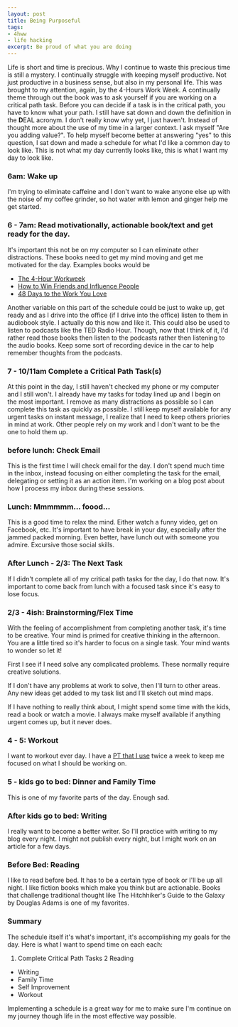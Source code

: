 ```yaml
---
layout: post
title: Being Purposeful
tags:
- 4hww
- life hacking
excerpt: Be proud of what you are doing
---
```


Life is short and time is precious.  Why I continue to waste this precious time is still a mystery.  I continually struggle with keeping myself productive.  Not just productive in a business sense, but also in my personal life.  This was brought to my attention, again, by the 4-Hours Work Week. A continually theme through out the book was to ask yourself if you are working on a critical path task.  Before you can decide if a task is in the critical path, you have to know what your path.  I still have sat down and down the definition in the **D**EAL acronym.  I don't really know why yet, I just haven't.  Instead of thought more about the use of my time in a larger context.  I ask myself "Are you adding value?".  To help myself become better at answering "yes" to this question, I sat down and made a schedule for what I'd like a common day to look like.  This is not what my day currently looks like, this is what I want my day to look like.

### 6am: Wake up

I'm trying to eliminate caffeine and I don't want to wake anyone else up with the noise of my coffee grinder, so hot water with lemon and ginger help me get started.

### 6 - 7am:  Read motivationally, actionable book/text and get ready for the day.

It's important this not be on my computer so I can eliminate other distractions.  These books need to get my mind moving and get me motivated for the day.  Examples books would be

* [The 4-Hour Workweek](http://www.amazon.com/gp/product/0307465357)
* [How to Win Friends and Influence People](http://www.amazon.com/How-Friends-Influence-People-ebook/dp/B003WEAI4E)
* [48 Days to the Work You Love](http://www.amazon.com/Days-Work-You-Love-ebook/dp/B004HILUFU)

Another variable on this part of the schedule could be just to wake up, get ready and as I drive into the office (if I drive into the office) listen to them in audiobook style.  I actually do this now and like it.  This could also be used to listen to podcasts like the TED Radio Hour.  Though, now that I think of it, I'd rather read those books then listen to the podcasts rather then listening to the audio books.  Keep some sort of recording device in the car to help remember thoughts from the podcasts.

### 7 - 10/11am  Complete a Critical Path Task(s)

At this point in the day, I still haven't checked my phone or my computer and I still won't.  I already have my tasks for today lined up and I begin on the most important.  I remove as many distractions as possible so I can complete this task as quickly as possible.  I still keep myself available for any urgent tasks on instant message, I realize that I need to keep others priories in mind at work.  Other people rely on my work and I don't want to be the one to hold them up.  

### before lunch: Check Email

This is the first time I will check email for the day.  I don't spend much time in the inbox, instead focusing on either completing the task for the email, delegating or setting it as an action item.  I'm working on a blog post about how I process my inbox during these sessions. 

### Lunch:  Mmmmmm… foood…

This is a good time to relax the mind.  Either watch a funny video, get on Facebook, etc.  It's important to have break in your day, especially after the jammed packed morning.  Even better, have lunch out with someone you admire.  Excursive those social skills.

### After Lunch - 2/3:  The Next Task

If I didn't complete all of my critical path tasks for the day, I do that now.  It's important to come back from lunch with a focused task since it's easy to lose focus.

### 2/3 - 4ish:  Brainstorming/Flex Time

With the feeling of accomplishment from completing another task, it's time to be creative.  Your mind is primed for creative thinking in the afternoon.  You are a little tired so it's harder to focus on a single task.  Your mind wants to wonder so let it!  

First I see if I need solve any complicated problems.  These normally require creative solutions.  

If I don't have any problems at work to solve, then I'll turn to other areas.  Any new ideas get added to my task list and I'll sketch out mind maps.

If I have nothing to really think about, I might spend some time with the kids, read a book or watch a movie.  I always make myself available if anything urgent comes up, but it never does.

### 4 - 5:  Workout

I want to workout ever day.  I have a [PT that I use](http://joesfitness.net/) twice a week to keep me focused on what I should be working on.

### 5 - kids go to bed:  Dinner and Family Time

This is one of my favorite parts of the day. Enough sad.

### After kids go to bed: Writing

I really want to become a better writer.  So I'll practice with writing to my blog every night.  I might not publish every night, but I might work on an article for a few days.

### Before Bed:  Reading

I like to read before bed.  It has to be a certain type of book or I'll be up all night.  I like fiction books which make you think but are actionable.  Books that challenge traditional thought like The Hitchhiker's Guide to the Galaxy by Douglas Adams is one of my favorites.

### Summary

The schedule itself it's what's important, it's accomplishing my goals for the day.  Here is what I want to spend time on each each:

1. Complete Critical Path Tasks
2 Reading
* Writing
* Family Time
* Self Improvement  
* Workout

Implementing a schedule is a great way for me to make sure I'm continue on my journey though life in the most effective way possible.
